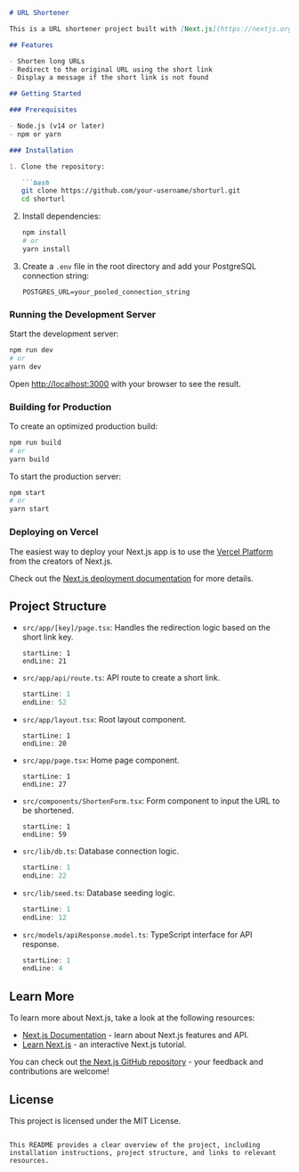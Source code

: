 ```markdown:README.md
# URL Shortener

This is a URL shortener project built with [Next.js](https://nextjs.org/). It allows users to shorten long URLs and provides a short link that redirects to the original URL.

## Features

- Shorten long URLs
- Redirect to the original URL using the short link
- Display a message if the short link is not found

## Getting Started

### Prerequisites

- Node.js (v14 or later)
- npm or yarn

### Installation

1. Clone the repository:

   ```bash
   git clone https://github.com/your-username/shorturl.git
   cd shorturl
   ```

2. Install dependencies:

   ```bash
   npm install
   # or
   yarn install
   ```

3. Create a `.env` file in the root directory and add your PostgreSQL connection string:

   ```env
   POSTGRES_URL=your_pooled_connection_string
   ```

### Running the Development Server

Start the development server:

```bash
npm run dev
# or
yarn dev
```

Open [http://localhost:3000](http://localhost:3000) with your browser to see the result.

### Building for Production

To create an optimized production build:

```bash
npm run build
# or
yarn build
```

To start the production server:

```bash
npm start
# or
yarn start
```

### Deploying on Vercel

The easiest way to deploy your Next.js app is to use the [Vercel Platform](https://vercel.com/new?utm_medium=default-template&filter=next.js&utm_source=create-next-app&utm_campaign=create-next-app-readme) from the creators of Next.js.

Check out the [Next.js deployment documentation](https://nextjs.org/docs/deployment) for more details.

## Project Structure

- `src/app/[key]/page.tsx`: Handles the redirection logic based on the short link key.
  ```typescript:src/app/[key]/page.tsx
  startLine: 1
  endLine: 21
  ```

- `src/app/api/route.ts`: API route to create a short link.
  ```typescript:src/app/api/route.ts
  startLine: 1
  endLine: 52
  ```

- `src/app/layout.tsx`: Root layout component.
  ```typescript:src/app/layout.tsx
  startLine: 1
  endLine: 20
  ```

- `src/app/page.tsx`: Home page component.
  ```typescript:src/app/page.tsx
  startLine: 1
  endLine: 27
  ```

- `src/components/ShortenForm.tsx`: Form component to input the URL to be shortened.
  ```typescript:src/components/ShortenForm.tsx
  startLine: 1
  endLine: 59
  ```

- `src/lib/db.ts`: Database connection logic.
  ```typescript:src/lib/db.ts
  startLine: 1
  endLine: 22
  ```

- `src/lib/seed.ts`: Database seeding logic.
  ```typescript:src/lib/seed.ts
  startLine: 1
  endLine: 12
  ```

- `src/models/apiResponse.model.ts`: TypeScript interface for API response.
  ```typescript:src/models/apiResponse.model.ts
  startLine: 1
  endLine: 4
  ```

## Learn More

To learn more about Next.js, take a look at the following resources:

- [Next.js Documentation](https://nextjs.org/docs) - learn about Next.js features and API.
- [Learn Next.js](https://nextjs.org/learn) - an interactive Next.js tutorial.

You can check out [the Next.js GitHub repository](https://github.com/vercel/next.js/) - your feedback and contributions are welcome!

## License

This project is licensed under the MIT License.
```

This README provides a clear overview of the project, including installation instructions, project structure, and links to relevant resources.
